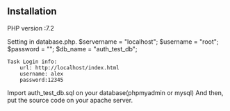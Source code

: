 ## Installation
PHP version :7.2

Setting  in database.php.
    $servername = "localhost";
    $username = "root";
    $password = "";
    $db_name = "auth_test_db";

    Task Login info:
        url: http://localhost/index.html
        username: alex
        password:12345


Import auth_test_db.sql on your database(phpmyadmin or mysql)
And then, put the source code on your apache server.


